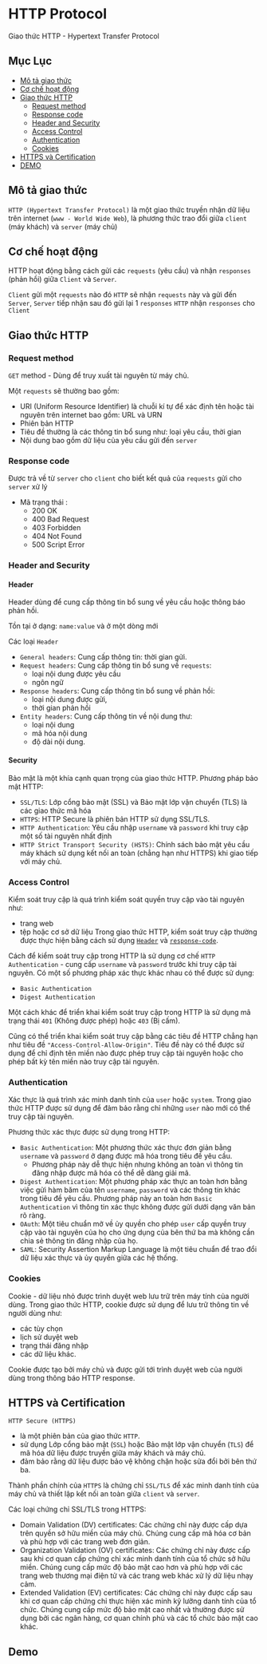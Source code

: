 # HTTP Protocol

Giao thức HTTP - Hypertext Transfer Protocol

## Mục Lục
- [Mô tả giao thức](#mô-tả-giao-thức) 
- [Cơ chế hoạt động](#cơ-chế-hoạt-động)
- [Giao thức HTTP](#giao-thức-http)
    - [Request method](#request-method)
    - [Response code](#response-code)
    - [Header and Security](#header-and-security)
    - [Access Control](#access-control)
    - [Authentication](#authentication)
    - [Cookies](#cookies)
- [HTTPS và Certification](#https-và-certification)
- [DEMO](#demo)

## Mô tả giao thức

`HTTP (Hypertext Transfer Protocol)` là một giao thức truyền nhận dữ liệu trên internet (`www - World Wide Web`), là phương thức trao đổi giữa `client` (máy khách) và `server` (máy chủ) 

## Cơ chế hoạt động

HTTP hoạt động bằng cách gửi các `requests` (yêu cầu) và nhận `responses` (phản hồi) giữa `Client` và `Server`. 

`Client` gửi một `requests` nào đó `HTTP` sẽ nhận `requests` này và gửi đến `Server`, `Server` tiếp nhận sau đó gửi lại 1 `responses` `HTTP` nhận `responses` cho `Client`


## Giao thức HTTP

### Request method

`GET` method - Dùng để truy xuất tài nguyên từ máy chủ.

Một `requests` sẽ thường bao gồm:
- URI (Uniform Resource Identifier) là chuỗi kí tự để xác định tên hoặc tài nguyên trên internet bao gồm: URL và URN
- Phiên bản HTTP
- Tiêu đề thường là các thông tin bổ sung như: loại yêu cầu, thời gian
- Nội dung bao gồm dữ liệu của yêu cầu gửi đến `server`

### Response code

Được trả về từ `server` cho `client` cho biết kết quả của `requests` gửi cho `server` xử lý

- Mã trạng thái : 
    - 200 OK
    - 400 Bad Request
    - 403 Forbidden
    - 404 Not Found
    - 500 Script Error

### Header and Security
#### Header
Header dùng để cung cấp thông tin bổ sung về yêu cầu hoặc thông báo phản hồi.

Tồn tại ở dạng: `name:value` và ở một dòng mới

Các loại `Header`

- `General headers`: Cung cấp thông tin: thời gian gửi.
- `Request headers`: Cung cấp thông tin bổ sung về `requests`: 
    - loại nội dung được yêu cầu
    - ngôn ngữ
- `Response headers`: Cung cấp thông tin bổ sung về phản hồi:
    - loại nội dung được gửi, 
    - thời gian phản hồi
- `Entity headers`: Cung cấp thông tin về nội dung thư:
    - loại nội dung
    - mã hóa nội dung 
    - độ dài nội dung.

#### Security
Bảo mật là một khía cạnh quan trọng của giao thức HTTP. Phương pháp bảo mật HTTP:

- `SSL/TLS`: Lớp cổng bảo mật (SSL) và Bảo mật lớp vận chuyển (TLS) là các giao thức mã hóa
- `HTTPS`: HTTP Secure là phiên bản HTTP sử dụng SSL/TLS.
- `HTTP Authentication`: Yêu cầu nhập `username` và `password` khi truy cập một số tài nguyên nhất định
- `HTTP Strict Transport Security (HSTS)`: Chính sách bảo mật yêu cầu máy khách sử dụng kết nối an toàn (chẳng hạn như HTTPS) khi giao tiếp với máy chủ.

### Access Control

Kiểm soát truy cập là quá trình kiểm soát quyền truy cập vào tài nguyên như: 
- trang web
- tệp hoặc cơ sở dữ liệu
Trong giao thức HTTP, kiểm soát truy cập thường được thực hiện bằng cách sử dụng [`Header`](#header) và [`response-code`](#response-code).

Cách để kiểm soát truy cập trong HTTP là sử dụng cơ chế `HTTP Authentication` - cung cấp `username` và `password` trước khi truy cập tài nguyên. Có một số phương pháp xác thực khác nhau có thể được sử dụng: 
- `Basic Authentication`
- `Digest Authentication`

Một cách khác để triển khai kiểm soát truy cập trong HTTP là sử dụng mã trạng thái `401` (Không được phép)
hoặc `403` (Bị cấm).

Cũng có thể triển khai kiểm soát truy cập bằng các tiêu đề HTTP chẳng hạn như tiêu đề `"Access-Control-Allow-Origin"`. Tiêu đề này có thể được sử dụng để chỉ định tên miền nào được phép truy cập tài nguyên hoặc cho phép bất kỳ tên miền nào truy cập tài nguyên.

### Authentication

Xác thực là quá trình xác minh danh tính của `user` hoặc `system`. Trong giao thức HTTP được sử dụng để đảm bảo rằng chỉ những `user` nào mới có thể truy cập tài nguyên.

Phương thức xác thực được sử dụng trong HTTP:

- `Basic Authentication`: Một phương thức xác thực đơn giản bằng `username` và `password` ở dạng được mã hóa trong tiêu đề yêu cầu. 
    - Phương pháp này dễ thực hiện nhưng không an toàn vì thông tin đăng nhập được mã hóa có thể dễ dàng giải mã.
- `Digest Authentication`: Một phương pháp xác thực an toàn hơn bằng việc gửi hàm băm của tên `username`, `password` và các thông tin khác trong tiêu đề yêu cầu. Phương pháp này an toàn hơn `Basic Authentication` vì thông tin xác thực không được gửi dưới dạng văn bản rõ ràng.
- `OAuth`: Một tiêu chuẩn mở về ủy quyền cho phép `user` cấp quyền truy cập vào tài nguyên của họ cho ứng dụng của bên thứ ba mà không cần chia sẻ thông tin đăng nhập của họ.
- `SAML`: Security Assertion Markup Language là một tiêu chuẩn để trao đổi dữ liệu xác thực và ủy quyền giữa các hệ thống.

### Cookies

Cookie - dữ liệu nhỏ được trình duyệt web lưu trữ trên máy tính của người dùng. Trong giao thức HTTP, cookie được sử dụng để lưu trữ thông tin về người dùng như:
- các tùy chọn
- lịch sử duyệt web
- trạng thái đăng nhập
- các dữ liệu khác.

Cookie được tạo bởi máy chủ và được gửi tới trình duyệt web của người dùng trong thông báo HTTP response.

## HTTPS và Certification

`HTTP Secure (HTTPS)` 
- là một phiên bản của giao thức `HTTP`. 
- sử dụng Lớp cổng bảo mật (`SSL`) hoặc Bảo mật lớp vận chuyển (`TLS`) để mã hóa dữ liệu được truyền giữa máy khách và máy chủ. 
- đảm bảo rằng dữ liệu được bảo vệ không chặn hoặc sửa đổi bởi bên thứ ba.

Thành phần chính của `HTTPS` là chứng chỉ `SSL/TLS` để xác minh danh tính của máy chủ và thiết lập kết nối an toàn giữa `client` và `server`.

Các loại chứng chỉ SSL/TLS trong HTTPS:

- Domain Validation (DV) certificates: Các chứng chỉ này được cấp dựa trên quyền sở hữu miền của máy chủ. Chúng cung cấp mã hóa cơ bản và phù hợp với các trang web đơn giản.
- Organization Validation (OV) certificates: Các chứng chỉ này được cấp sau khi cơ quan cấp chứng chỉ xác minh danh tính của tổ chức sở hữu miền. Chúng cung cấp mức độ bảo mật cao hơn và phù hợp với các trang web thương mại điện tử và các trang web khác xử lý dữ liệu nhạy cảm.
- Extended Validation (EV) certificates: Các chứng chỉ này được cấp sau khi cơ quan cấp chứng chỉ thực hiện xác minh kỹ lưỡng danh tính của tổ chức. Chúng cung cấp mức độ bảo mật cao nhất và thường được sử dụng bởi các ngân hàng, cơ quan chính phủ và các tổ chức bảo mật cao khác.

## Demo